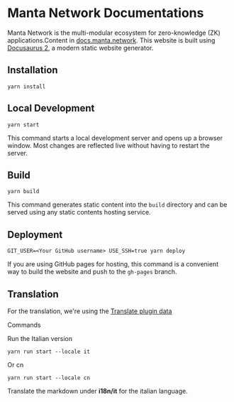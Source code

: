 # Manta Network Documentations

Manta Network is the multi-modular ecosystem for zero-knowledge (ZK) applications.Content in [docs.manta.network](https://docs.manta.network). This website is built using [Docusaurus 2](https://docusaurus.io/), a modern static website generator.

## Installation

```console
yarn install
```

## Local Development

```console
yarn start
```

This command starts a local development server and opens up a browser window. Most changes are reflected live without having to restart the server.

## Build

```console
yarn build
```

This command generates static content into the `build` directory and can be served using any static contents hosting service.

## Deployment

```console
GIT_USER=<Your GitHub username> USE_SSH=true yarn deploy
```

If you are using GitHub pages for hosting, this command is a convenient way to build the website and push to the `gh-pages` branch.

## Translation

For the translation, we're using the [Translate plugin data](https://docusaurus.io/docs/i18n/tutorial#translate-plugin-data)  

Commands

Run the Italian version

```
yarn run start --locale it
```

Or cn
```
yarn run start --locale cn
```

Translate the markdown under **i18n/it** for the italian language.
